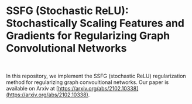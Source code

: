 # SSFG (Stochastic ReLU): Stochastically Scaling Features and Gradients for Regularizing Graph Convolutional Networks
<br>

In this repository,  we implement the SSFG (stochastic ReLU) regularization method for regularizing graph convoultional networks. Our paper is available on Arxiv at [https://arxiv.org/abs/2102.10338](https://arxiv.org/abs/2102.10338).
